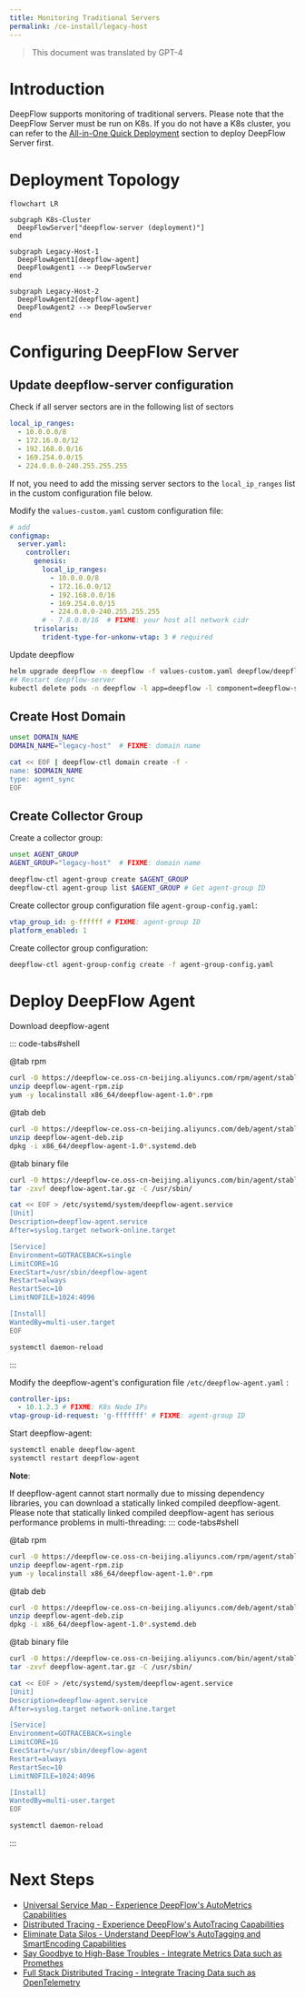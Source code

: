 ```yaml
---
title: Monitoring Traditional Servers
permalink: /ce-install/legacy-host
---
```


> This document was translated by GPT-4

# Introduction

DeepFlow supports monitoring of traditional servers. Please note that the DeepFlow Server must be run on K8s. If you do not have a K8s cluster, you can refer to the [All-in-One Quick Deployment](./all-in-one/) section to deploy DeepFlow Server first.

# Deployment Topology

```mermaid
flowchart LR

subgraph K8s-Cluster
  DeepFlowServer["deepflow-server (deployment)"]
end

subgraph Legacy-Host-1
  DeepFlowAgent1[deepflow-agent]
  DeepFlowAgent1 --> DeepFlowServer
end

subgraph Legacy-Host-2
  DeepFlowAgent2[deepflow-agent]
  DeepFlowAgent2 --> DeepFlowServer
end
```

# Configuring DeepFlow Server

## Update deepflow-server configuration

Check if all server sectors are in the following list of sectors

```yaml
local_ip_ranges:
  - 10.0.0.0/8
  - 172.16.0.0/12
  - 192.168.0.0/16
  - 169.254.0.0/15
  - 224.0.0.0-240.255.255.255
```

If not, you need to add the missing server sectors to the `local_ip_ranges` list in the custom configuration file below.

Modify the `values-custom.yaml` custom configuration file:

```yaml
# add
configmap:
  server.yaml:
    controller:
      genesis:
        local_ip_ranges:
          - 10.0.0.0/8
          - 172.16.0.0/12
          - 192.168.0.0/16
          - 169.254.0.0/15
          - 224.0.0.0-240.255.255.255
        # - 7.8.0.0/16  # FIXME: your host all network cidr
      trisolaris:
        trident-type-for-unkonw-vtap: 3 # required
```

Update deepflow

```bash
helm upgrade deepflow -n deepflow -f values-custom.yaml deepflow/deepflow
## Restart deepflow-server
kubectl delete pods -n deepflow -l app=deepflow -l component=deepflow-server
```

## Create Host Domain

```bash
unset DOMAIN_NAME
DOMAIN_NAME="legacy-host"  # FIXME: domain name

cat << EOF | deepflow-ctl domain create -f -
name: $DOMAIN_NAME
type: agent_sync
EOF
```

## Create Collector Group

Create a collector group:

```bash
unset AGENT_GROUP
AGENT_GROUP="legacy-host"  # FIXME: domain name

deepflow-ctl agent-group create $AGENT_GROUP
deepflow-ctl agent-group list $AGENT_GROUP # Get agent-group ID
```

Create collector group configuration file `agent-group-config.yaml`:

```yaml
vtap_group_id: g-ffffff # FIXME: agent-group ID
platform_enabled: 1
```

Create collector group configuration:

```bash
deepflow-ctl agent-group-config create -f agent-group-config.yaml
```

# Deploy DeepFlow Agent

Download deepflow-agent

::: code-tabs#shell

@tab rpm

```bash
curl -O https://deepflow-ce.oss-cn-beijing.aliyuncs.com/rpm/agent/stable/linux/$(arch | sed 's|x86_64|amd64|' | sed 's|aarch64|arm64|')/deepflow-agent-rpm.zip
unzip deepflow-agent-rpm.zip
yum -y localinstall x86_64/deepflow-agent-1.0*.rpm
```

@tab deb

```bash
curl -O https://deepflow-ce.oss-cn-beijing.aliyuncs.com/deb/agent/stable/linux/$(arch | sed 's|x86_64|amd64|' | sed 's|aarch64|arm64|')/deepflow-agent-deb.zip
unzip deepflow-agent-deb.zip
dpkg -i x86_64/deepflow-agent-1.0*.systemd.deb
```

@tab binary file

```bash
curl -O https://deepflow-ce.oss-cn-beijing.aliyuncs.com/bin/agent/stable/linux/$(arch | sed 's|x86_64|amd64|' | sed 's|aarch64|arm64|')/deepflow-agent.tar.gz
tar -zxvf deepflow-agent.tar.gz -C /usr/sbin/

cat << EOF > /etc/systemd/system/deepflow-agent.service
[Unit]
Description=deepflow-agent.service
After=syslog.target network-online.target

[Service]
Environment=GOTRACEBACK=single
LimitCORE=1G
ExecStart=/usr/sbin/deepflow-agent
Restart=always
RestartSec=10
LimitNOFILE=1024:4096

[Install]
WantedBy=multi-user.target
EOF

systemctl daemon-reload
```

:::

Modify the deepflow-agent's configuration file `/etc/deepflow-agent.yaml` :

```yaml
controller-ips:
  - 10.1.2.3 # FIXME: K8s Node IPs
vtap-group-id-request: 'g-fffffff' # FIXME: agent-group ID
```

Start deepflow-agent:

```bash
systemctl enable deepflow-agent
systemctl restart deepflow-agent
```

**Note**:

If deepflow-agent cannot start normally due to missing dependency libraries, you can download a statically linked compiled deepflow-agent. Please note that statically linked compiled deepflow-agent has serious performance problems in multi-threading:
::: code-tabs#shell

@tab rpm

```bash
curl -O https://deepflow-ce.oss-cn-beijing.aliyuncs.com/rpm/agent/stable/linux/static-link/$(arch | sed 's|x86_64|amd64|' | sed 's|aarch64|arm64|')/deepflow-agent-rpm.zip
unzip deepflow-agent-rpm.zip
yum -y localinstall x86_64/deepflow-agent-1.0*.rpm
```

@tab deb

```bash
curl -O https://deepflow-ce.oss-cn-beijing.aliyuncs.com/deb/agent/stable/linux/static-link/$(arch | sed 's|x86_64|amd64|' | sed 's|aarch64|arm64|')/deepflow-agent-deb.zip
unzip deepflow-agent-deb.zip
dpkg -i x86_64/deepflow-agent-1.0*.systemd.deb
```

@tab binary file

```bash
curl -O https://deepflow-ce.oss-cn-beijing.aliyuncs.com/bin/agent/stable/linux/static-link/$(arch | sed 's|x86_64|amd64|' | sed 's|aarch64|arm64|')/deepflow-agent.tar.gz
tar -zxvf deepflow-agent.tar.gz -C /usr/sbin/

cat << EOF > /etc/systemd/system/deepflow-agent.service
[Unit]
Description=deepflow-agent.service
After=syslog.target network-online.target

[Service]
Environment=GOTRACEBACK=single
LimitCORE=1G
ExecStart=/usr/sbin/deepflow-agent
Restart=always
RestartSec=10
LimitNOFILE=1024:4096

[Install]
WantedBy=multi-user.target
EOF

systemctl daemon-reload
```

:::

# Next Steps

- [Universal Service Map - Experience DeepFlow's AutoMetrics Capabilities](../features/universal-map/auto-metrics/)
- [Distributed Tracing - Experience DeepFlow's AutoTracing Capabilities](../features/distributed-tracing/auto-tracing/)
- [Eliminate Data Silos - Understand DeepFlow's AutoTagging and SmartEncoding Capabilities](../features/auto-tagging/eliminate-data-silos/)
- [Say Goodbye to High-Base Troubles - Integrate Metrics Data such as Promethes](../integration/input/metrics/metrics-auto-tagging/)
- [Full Stack Distributed Tracing - Integrate Tracing Data such as OpenTelemetry](../integration/input/tracing/full-stack-distributed-tracing/)
